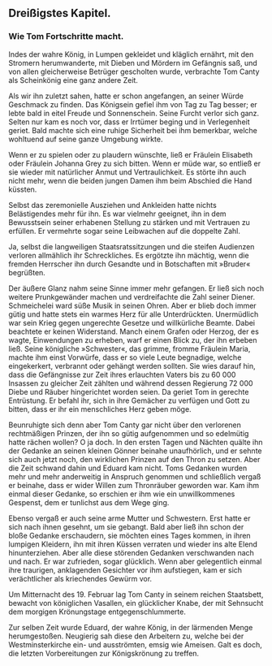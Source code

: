 
<h2>Dreißigstes Kapitel.</h2>

<h3>Wie Tom Fortschritte macht.</h3>

Indes der wahre König, in Lumpen gekleidet und kläglich ernährt,
mit den Stromern herumwanderte, mit Dieben und Mördern
im Gefängnis saß, und von allen gleicherweise Betrüger gescholten
wurde, verbrachte Tom Canty als Scheinkönig eine ganz andere Zeit.

Als wir ihn zuletzt sahen, hatte er schon angefangen, an seiner
Würde Geschmack zu finden. Das Königsein gefiel ihm von Tag zu
Tag besser; er lebte bald in eitel Freude und Sonnenschein. Seine
Furcht verlor sich ganz. Selten nur kam es noch vor, dass er Irrtümer
beging und in Verlegenheit geriet. Bald machte sich eine
ruhige Sicherheit bei ihm bemerkbar, welche wohltuend auf seine
ganze Umgebung wirkte.

Wenn er zu spielen oder zu plaudern wünschte, ließ er Fräulein
Elisabeth oder Fräulein Johanna Grey zu sich bitten. Wenn er müde
war, so entließ er sie wieder mit natürlicher Anmut und Vertraulichkeit.
Es störte ihn auch nicht mehr, wenn die beiden jungen Damen
ihm beim Abschied die Hand küssten.

Selbst das zeremonielle Ausziehen und Ankleiden hatte nichts Belästigendes
mehr für ihn. Es war vielmehr geeignet, ihn in dem Bewusstsein
seiner erhabenen Stellung zu stärken und mit Vertrauen
zu erfüllen. Er vermehrte sogar seine Leibwachen auf die doppelte
Zahl.

Ja, selbst die langweiligen Staatsratssitzungen und die steifen
Audienzen verloren allmählich ihr Schreckliches. Es ergötzte ihn
mächtig, wenn die fremden Herrscher ihn durch Gesandte und in Botschaften
mit »Bruder« begrüßten.

Der äußere Glanz nahm seine Sinne immer mehr gefangen.
Er ließ sich noch weitere Prunkgewänder machen und verdreifachte
die Zahl seiner Diener. Schmeichelei ward süße Musik in seinen
Ohren. Aber er blieb doch immer gütig und hatte stets ein warmes
Herz für alle Unterdrückten. Unermüdlich war sein Krieg gegen ungerechte
Gesetze und willkürliche Beamte. Dabei beachtete er keinen
Widerstand. Manch einem Grafen oder Herzog, der es wagte, Einwendungen
zu erheben, warf er einen Blick zu, der ihn erbeben ließ.
Seine königliche »Schwester«, das grimme, fromme Fräulein Maria,
machte ihm einst Vorwürfe, dass er so viele Leute begnadige, welche
eingekerkert, verbrannt oder gehängt werden sollten. Sie wies darauf
hin, dass die Gefängnisse zur Zeit ihres erlauchten Vaters bis zu
60&nbsp;000 Insassen zu gleicher Zeit zählten und während dessen Regierung
72&nbsp;000 Diebe und Räuber hingerichtet worden seien. Da
geriet Tom in gerechte Entrüstung. Er befahl ihr, sich in ihre Gemächer
zu verfügen und Gott zu bitten, dass er ihr ein menschliches
Herz geben möge.

Beunruhigte sich denn aber Tom Canty gar nicht über den verlorenen
rechtmäßigen Prinzen, der ihn so gütig aufgenommen und
so edelmütig hatte rächen wollen? O ja doch. In den ersten Tagen
und Nächten quälte ihn der Gedanke an seinen kleinen Gönner beinahe
unaufhörlich, und er sehnte sich auch jetzt noch, den wirklichen 
Prinzen auf den Thron zu setzen. Aber die Zeit schwand dahin und
Eduard kam nicht. Toms Gedanken wurden mehr und mehr anderweitig
in Anspruch genommen und schließlich vergaß er beinahe, dass
er wider Willen zum Thronräuber geworden war. Kam ihm einmal
dieser Gedanke, so erschien er ihm wie ein unwillkommenes Gespenst,
dem er tunlichst aus dem Wege ging.

Ebenso vergaß er auch seine arme Mutter und Schwestern. Erst
hatte er sich nach ihnen gesehnt, um sie gebangt. Bald aber ließ ihn
schon der bloße Gedanke erschaudern, sie möchten eines Tages
kommen, in ihren lumpigen Kleidern, ihn mit ihren Küssen verraten
und wieder ins alte Elend hinunterziehen. Aber alle diese störenden
Gedanken verschwanden nach und nach. Er war zufrieden, sogar
glücklich. Wenn aber gelegentlich einmal ihre traurigen, anklagenden
Gesichter vor ihm aufstiegen, kam er sich verächtlicher als kriechendes
Gewürm vor.

Um Mitternacht des 19. Februar lag Tom Canty in seinem
reichen Staatsbett, bewacht von königlichen Vasallen, ein glücklicher
Knabe, der mit Sehnsucht dem morgigen Krönungstage entgegenschlummerte.

Zur selben Zeit wurde Eduard, der wahre König, in der lärmenden
Menge herumgestoßen. Neugierig sah diese den Arbeitern zu, welche
bei der Westminsterkirche ein- und ausströmten, emsig wie Ameisen.
Galt es doch, die letzten Vorbereitungen zur Königskrönung zu
treffen.

